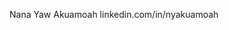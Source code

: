 Nana Yaw Akuamoah
linkedin.com/in/nyakuamoah


<!---
nyakuamoah/nyakuamoah is a ✨ special ✨ repository because its `README.md` (this file) appears on your GitHub profile.
You can click the Preview link to take a look at your changes.
--->
